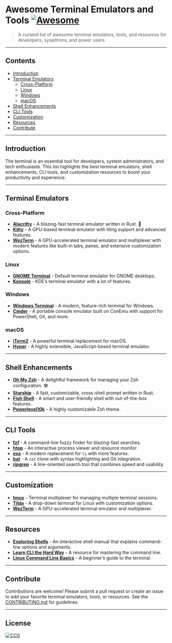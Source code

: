 # Awesome Terminal Emulators and Tools [![Awesome](https://awesome.re/badge.svg)](https://awesome.re)

> A curated list of awesome terminal emulators, tools, and resources for developers, sysadmins, and power users.

---

## Contents
- [Introduction](#introduction)
- [Terminal Emulators](#terminal-emulators)
  - [Cross-Platform](#cross-platform)
  - [Linux](#linux)
  - [Windows](#windows)
  - [macOS](#macos)
- [Shell Enhancements](#shell-enhancements)
- [CLI Tools](#cli-tools)
- [Customization](#customization)
- [Resources](#resources)
- [Contribute](#contribute)

---

## Introduction
The terminal is an essential tool for developers, system administrators, and tech enthusiasts. This list highlights the best terminal emulators, shell enhancements, CLI tools, and customization resources to boost your productivity and experience.

---

## Terminal Emulators

### Cross-Platform
- **[Alacritty](https://alacritty.org/)** - A blazing-fast terminal emulator written in Rust. 🚀
- **[Kitty](https://sw.kovidgoyal.net/kitty/)** - A GPU-based terminal emulator with tiling support and advanced features.
- **[WezTerm](https://wezfurlong.org/wezterm/)** - A GPU-accelerated terminal emulator and multiplexer with modern features like built-in tabs, panes, and extensive customization options.

### Linux
- **[GNOME Terminal](https://help.gnome.org/users/gnome-terminal/)** - Default terminal emulator for GNOME desktops.
- **[Konsole](https://konsole.kde.org/)** - KDE’s terminal emulator with a lot of features.

### Windows
- **[Windows Terminal](https://aka.ms/terminal)** - A modern, feature-rich terminal for Windows.
- **[Cmder](https://cmder.net/)** - A portable console emulator built on ConEmu with support for PowerShell, Git, and more.

### macOS
- **[iTerm2](https://iterm2.com/)** - A powerful terminal replacement for macOS.
- **[Hyper](https://hyper.is/)** - A highly extensible, JavaScript-based terminal emulator.

---

## Shell Enhancements
- **[Oh My Zsh](https://ohmyz.sh/)** - A delightful framework for managing your Zsh configuration. 🛠️
- **[Starship](https://starship.rs/)** - A fast, customizable, cross-shell prompt written in Rust.
- **[Fish Shell](https://fishshell.com/)** - A smart and user-friendly shell with out-of-the-box features.
- **[Powerlevel10k](https://github.com/romkatv/powerlevel10k)** - A highly customizable Zsh theme.

---

## CLI Tools
- **[fzf](https://github.com/junegunn/fzf)** - A command-line fuzzy finder for blazing-fast searches.
- **[htop](https://htop.dev/)** - An interactive process viewer and resource monitor.
- **[exa](https://the.exa.website/)** - A modern replacement for `ls` with more features.
- **[bat](https://github.com/sharkdp/bat)** - A `cat` clone with syntax highlighting and Git integration.
- **[ripgrep](https://github.com/BurntSushi/ripgrep)** - A line-oriented search tool that combines speed and usability.

---

## Customization
- **[tmux](https://github.com/tmux/tmux)** - Terminal multiplexer for managing multiple terminal sessions.
- **[Tilda](https://github.com/lanoxx/tilda)** - A drop-down terminal for Linux with customization options.
- **[WezTerm](https://wezfurlong.org/wezterm/)** - A GPU-accelerated terminal emulator and multiplexer.

---

## Resources
- **[Exploring Shells](https://explainshell.com/)** - An interactive shell manual that explains command-line options and arguments.
- **[Learn CLI the Hard Way](https://learncli.org/)** - A resource for mastering the command line.
- **[Linux Command Line Basics](https://ubuntu.com/tutorials/command-line-for-beginners)** - A beginner’s guide to the terminal.

---

## Contribute
Contributions are welcome! Please submit a pull request or create an issue to add your favorite terminal emulators, tools, or resources. See the [CONTRIBUTING.md](CONTRIBUTING.md) for guidelines.

---

## License
[![CC0](https://licensebuttons.net/p/zero/1.0/88x31.png)](http://creativecommons.org/publicdomain/zero/1.0/)
